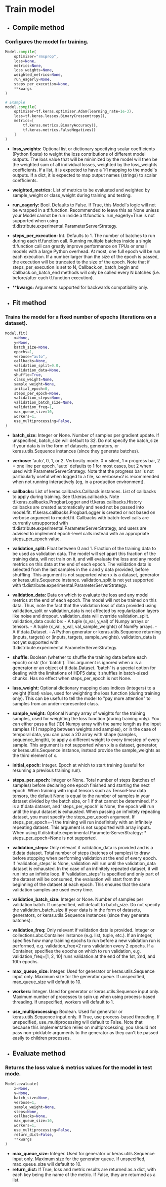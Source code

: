 # Train model
- ## Compile method
### Configures the model for training.

```python
Model.compile(
    optimizer="rmsprop",
    loss=None,
    metrics=None,
    loss_weights=None,
    weighted_metrics=None,
    run_eagerly=None,
    steps_per_execution=None,
    **kwargs
)

# Example
model.compile(
    optimizer=tf.keras.optimizer.Adam(learning_rate=1e-3),
    loss=tf.keras.losses.BinaryCrossentropy(),
    metrics=[
        tf.keras.metrics.BinaryAccuracy(),
        tf.keras.metrics.FalseNegatives()
    ]
)
```
- **loss_weights:** Optional list or dictionary specifying scalar coefficients (Python floats) to weight the loss contributions of different model outputs. The loss value that will be minimized by the model will then be the weighted sum of all individual losses, weighted by the loss_weights coefficients. If a list, it is expected to have a 1:1 mapping to the model's outputs. If a dict, it is expected to map output names (strings) to scalar coefficients.

- **weighted_metrics:** List of metrics to be evaluated and weighted by sample_weight or class_weight during training and testing.

- **run_eagerly:** Bool. Defaults to False. If True, this Model's logic will not be wrapped in a tf.function. Recommended to leave this as None unless your Model cannot be run inside a tf.function. run_eagerly=True is not supported when using tf.distribute.experimental.ParameterServerStrategy.

- **steps_per_execution:** Int. Defaults to 1. The number of batches to run during each tf.function call. Running multiple batches inside a single tf.function call can greatly improve performance on TPUs or small models with a large Python overhead. At most, one full epoch will be run each execution. If a number larger than the size of the epoch is passed, the execution will be truncated to the size of the epoch. Note that if steps_per_execution is set to N, Callback.on_batch_begin and Callback.on_batch_end methods will only be called every N batches (i.e. before/after each tf.function execution).

- ****kwargs:** Arguments supported for backwards compatibility only.

- ## Fit method
### Trains the model for a fixed number of epochs (iterations on a dataset).

```python
Model.fit(
    x=None,
    y=None,
    batch_size=None,
    epochs=1,
    verbose="auto",
    callbacks=None,
    validation_split=0.0,
    validation_data=None,
    shuffle=True,
    class_weight=None,
    sample_weight=None,
    initial_epoch=0,
    steps_per_epoch=None,
    validation_steps=None,
    validation_batch_size=None,
    validation_freq=1,
    max_queue_size=10,
    workers=1,
    use_multiprocessing=False,
)
```
- **batch_size:** Integer or None. Number of samples per gradient update. If unspecified, batch_size will default to 32. Do not specify the batch_size if your data is in the form of datasets, generators, or keras.utils.Sequence instances (since they generate batches).

- **verbose:** 'auto', 0, 1, or 2. Verbosity mode. 0 = silent, 1 = progress bar, 2 = one line per epoch. 'auto' defaults to 1 for most cases, but 2 when used with ParameterServerStrategy. Note that the progress bar is not particularly useful when logged to a file, so verbose=2 is recommended when not running interactively (eg, in a production environment).

- **callbacks:** List of keras.callbacks.Callback instances. List of callbacks to apply during training. See tf.keras.callbacks. Note tf.keras.callbacks.ProgbarLogger and tf.keras.callbacks.History callbacks are created automatically and need not be passed into model.fit. tf.keras.callbacks.ProgbarLogger is created or not based on verbose argument to model.fit. Callbacks with batch-level calls are currently unsupported with tf.distribute.experimental.ParameterServerStrategy, and users are advised to implement epoch-level calls instead with an appropriate steps_per_epoch value.

- **validation_split:** Float between 0 and 1. Fraction of the training data to be used as validation data. The model will set apart this fraction of the training data, will not train on it, and will evaluate the loss and any model metrics on this data at the end of each epoch. The validation data is selected from the last samples in the x and y data provided, before shuffling. This argument is not supported when x is a dataset, generator or keras.utils.Sequence instance. validation_split is not yet supported with tf.distribute.experimental.ParameterServerStrategy.

- **validation_data:** Data on which to evaluate the loss and any model metrics at the end of each epoch. The model will not be trained on this data. Thus, note the fact that the validation loss of data provided using validation_split or validation_data is not affected by regularization layers like noise and dropout. validation_data will override validation_split. validation_data could be: - A tuple (x_val, y_val) of Numpy arrays or tensors. - A tuple (x_val, y_val, val_sample_weights) of NumPy arrays. - A tf.data.Dataset. - A Python generator or keras.utils.Sequence returning (inputs, targets) or (inputs, targets, sample_weights). validation_data is not yet supported with tf.distribute.experimental.ParameterServerStrategy.

- **shuffle:** Boolean (whether to shuffle the training data before each epoch) or str (for 'batch'). This argument is ignored when x is a generator or an object of tf.data.Dataset. 'batch' is a special option for dealing with the limitations of HDF5 data; it shuffles in batch-sized chunks. Has no effect when steps_per_epoch is not None.

- **lass_weight:** Optional dictionary mapping class indices (integers) to a weight (float) value, used for weighting the loss function (during training only). This can be useful to tell the model to "pay more attention" to samples from an under-represented class.

- **sample_weight:** Optional Numpy array of weights for the training samples, used for weighting the loss function (during training only). You can either pass a flat (1D) Numpy array with the same length as the input samples (1:1 mapping between weights and samples), or in the case of temporal data, you can pass a 2D array with shape (samples, sequence_length), to apply a different weight to every timestep of every sample. This argument is not supported when x is a dataset, generator, or keras.utils.Sequence instance, instead provide the sample_weights as the third element of x.

- **initial_epoch:** Integer. Epoch at which to start training (useful for resuming a previous training run).

- **steps_per_epoch:** Integer or None. Total number of steps (batches of samples) before declaring one epoch finished and starting the next epoch. When training with input tensors such as TensorFlow data tensors, the default None is equal to the number of samples in your dataset divided by the batch size, or 1 if that cannot be determined. If x is a tf.data dataset, and 'steps_per_epoch' is None, the epoch will run until the input dataset is exhausted. When passing an infinitely repeating dataset, you must specify the steps_per_epoch argument. If steps_per_epoch=-1 the training will run indefinitely with an infinitely repeating dataset. This argument is not supported with array inputs. When using tf.distribute.experimental.ParameterServerStrategy: * steps_per_epoch=None is not supported.

- **validation_steps:** Only relevant if validation_data is provided and is a tf.data dataset. Total number of steps (batches of samples) to draw before stopping when performing validation at the end of every epoch. If 'validation_steps' is None, validation will run until the validation_data dataset is exhausted. In the case of an infinitely repeated dataset, it will run into an infinite loop. If 'validation_steps' is specified and only part of the dataset will be consumed, the evaluation will start from the beginning of the dataset at each epoch. This ensures that the same validation samples are used every time.

- **validation_batch_size:** Integer or None. Number of samples per validation batch. If unspecified, will default to batch_size. Do not specify the validation_batch_size if your data is in the form of datasets, generators, or keras.utils.Sequence instances (since they generate batches).

- **validation_freq:** Only relevant if validation data is provided. Integer or collections.abc.Container instance (e.g. list, tuple, etc.). If an integer, specifies how many training epochs to run before a new validation run is performed, e.g. validation_freq=2 runs validation every 2 epochs. If a Container, specifies the epochs on which to run validation, e.g. validation_freq=[1, 2, 10] runs validation at the end of the 1st, 2nd, and 10th epochs.

- **max_queue_size:** Integer. Used for generator or keras.utils.Sequence input only. Maximum size for the generator queue. If unspecified, max_queue_size will default to 10.

- **workers:** Integer. Used for generator or keras.utils.Sequence input only. Maximum number of processes to spin up when using process-based threading. If unspecified, workers will default to 1.

- **use_multiprocessing:** Boolean. Used for generator or keras.utils.Sequence input only. If True, use process-based threading. If unspecified, use_multiprocessing will default to False. Note that because this implementation relies on multiprocessing, you should not pass non-picklable arguments to the generator as they can't be passed easily to children processes.

- ## Evaluate method
### Returns the loss value & metrics values for the model in test mode.
```python
Model.evaluate(
    x=None,
    y=None,
    batch_size=None,
    verbose=1,
    sample_weight=None,
    steps=None,
    callbacks=None,
    max_queue_size=10,
    workers=1,
    use_multiprocessing=False,
    return_dict=False,
    **kwargs
)
```

- **max_queue_size:** Integer. Used for generator or keras.utils.Sequence input only. Maximum size for the generator queue. If unspecified, max_queue_size will default to 10.
- **return_dict:** If True, loss and metric results are returned as a dict, with each key being the name of the metric. If False, they are returned as a list.













